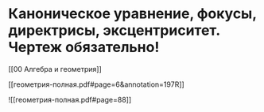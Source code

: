 # Каноническое уравнение, фокусы, директрисы, эксцентриситет. Чертеж обязательно!

[[00 Алгебра и геометрия]]

[[геометрия-полная.pdf#page=6&annotation=197R]]

![[геометрия-полная.pdf#page=88]]